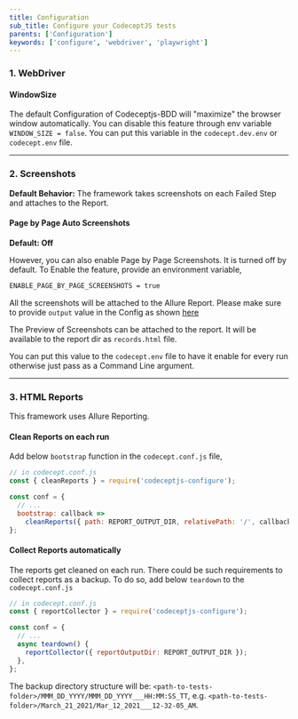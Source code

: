 ```yaml
---
title: Configuration
sub_title: Configure your CodeceptJS tests
parents: ['Configuration']
keywords: ['configure', 'webdriver', 'playwright']
---
```


### 1. WebDriver

#### WindowSize

The default Configuration of Codeceptjs-BDD will "maximize" the browser window automatically. You can disable this feature through env variable `WINDOW_SIZE = false`. You can put this variable in the `codecept.dev.env` or `codecept.env` file.

---

### 2. Screenshots

**Default Behavior:** The framework takes screenshots on each Failed Step and attaches to the Report.

#### Page by Page Auto Screenshots

**Default: Off**

However, you can also enable Page by Page Screenshots. It is turned off by default. To Enable the feature, provide an environment variable,

```bash
ENABLE_PAGE_BY_PAGE_SCREENSHOTS = true
```

All the screenshots will be attached to the Allure Report. Please make sure to provide `output` value in the Config as shown [here](https://github.com/salesforce/codeceptjs-bdd/blob/develop/packages/create-codeceptjs-bdd-tests/codecept.conf.js#L14)

The Preview of Screenshots can be attached to the report. It will be available to the report dir as `records.html` file.

You can put this value to the `codecept.env` file to have it enable for every run otherwise just pass as a Command Line argument.

---

### 3. HTML Reports

This framework uses Allure Reporting.

#### Clean Reports on each run

Add below `bootstrap` function in the `codecept.conf.js` file,

```js
// in codecept.conf.js
const { cleanReports } = require('codeceptjs-configure');

const conf = {
  // ...
  bootstrap: callback =>
    cleanReports({ path: REPORT_OUTPUT_DIR, relativePath: '/', callback }),
};
```

#### Collect Reports automatically

The reports get cleaned on each run. There could be such requirements to collect reports as a backup. To do so, add below `teardown` to the `codecept.conf.js`

```js
// in codecept.conf.js
const { reportCollector } = require('codeceptjs-configure');

const conf = {
  // ...
  async teardown() {
    reportCollector({ reportOutputDir: REPORT_OUTPUT_DIR });
  },
};
```

The backup directory structure will be: `<path-to-tests-folder>/MMM_DD_YYYY/MMM_DD_YYYY___HH:MM:SS_TT`, e.g. `<path-to-tests-folder>/March_21_2021/Mar_12_2021___12-32-05_AM`.

